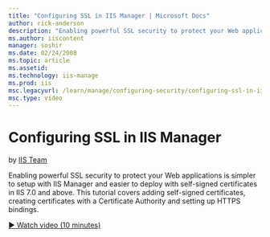```yaml
---
title: "Configuring SSL in IIS Manager | Microsoft Docs"
author: rick-anderson
description: "Enabling powerful SSL security to protect your Web applications is simpler to setup with IIS Manager and easier to deploy with self-signed certificates in II..."
ms.author: iiscontent
manager: soshir
ms.date: 02/24/2008
ms.topic: article
ms.assetid: 
ms.technology: iis-manage
ms.prod: iis
msc.legacyurl: /learn/manage/configuring-security/configuring-ssl-in-iis-manager
msc.type: video
---
```

Configuring SSL in IIS Manager
====================
by [IIS Team](https://twitter.com/inetsrv)

Enabling powerful SSL security to protect your Web applications is simpler to setup with IIS Manager and easier to deploy with self-signed certificates in IIS 7.0 and above. This tutorial covers adding self-signed certificates, creating certificates with a Certificate Authority and setting up HTTPS bindings.

[&#9654; Watch video (10 minutes)](https://channel9.msdn.com/Blogs/IIS-NET-Site-Videos/configuring-ssl-in-iis-manager)